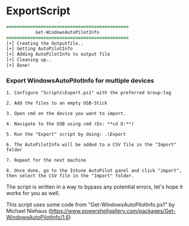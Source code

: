# ExportScript

```diff
==============================================                                        
           Get-WindowsAutoPilotInfo                           
==============================================                                                  
[+] Creating the Outputfile..                                                                                           
[+] Getting AutoPilotInfo                                                                                               
[+] Adding AutoPilotInfo to output file                                                                                 
[+] Cleaning up..                                                                                                     
[+] Done! 
```



### Export WindowsAutoPilotInfo for multiple devices

```
1. Configure "Scripts\Export.ps1" with the preferred Group-tag

2. Add the files to an empty USB-Stick

3. Open cmd on the device you want to import.

4. Navigate to the USB using cmd (Ex: **cd D:**)

5. Run the "Export" script by doing: .\Export

6. The AutoPilotInfo will be added to a CSV file in the "Import" folder

7. Repeat for the next machine

8. Once done, go to the Intune AutoPilot panel and click "import", then select the CSV file in the "Import" folder.
```
The script is written in a way to bypass any potential errors, let's hope it works for you as well.

This script uses some code from "Get-WindowsAutoPilotInfo.ps1" by Michael Niehaus (https://www.powershellgallery.com/packages/Get-WindowsAutoPilotInfo/1.6)


